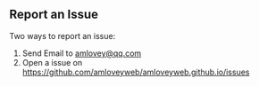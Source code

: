 ## Report an Issue

Two ways to report an issue:

1. Send Email to <amlovey@qq.com>
2. Open a issue on <https://github.com/amloveyweb/amloveyweb.github.io/issues>
